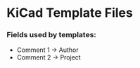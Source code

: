 # KiCad Template Files

### Fields used by templates:

- Comment 1 -> Author
- Comment 2 -> Project
